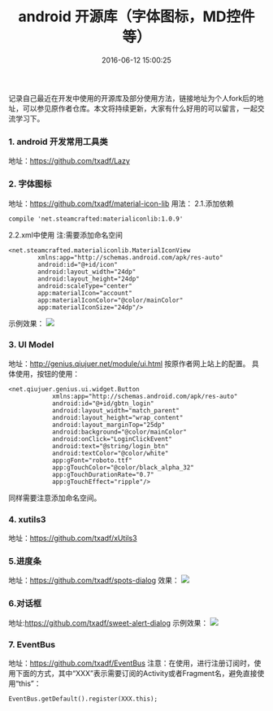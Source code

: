 ﻿---
title: android 开源库（字体图标，MD控件等）
date: 2016-06-12 15:00:25
categories: [android,开源库]
tags: [android,开源框架]
---
记录自己最近在开发中使用的开源库及部分使用方法，链接地址为个人fork后的地址，可以参见原作者仓库。本文将持续更新，大家有什么好用的可以留言，一起交流学习下。
<!--more-->

### 1. android 开发常用工具类
地址：https://github.com/txadf/Lazy

### 2. 字体图标
地址：https://github.com/txadf/material-icon-lib
用法：
2.1.添加依赖
```
compile 'net.steamcrafted:materialiconlib:1.0.9'
```
2.2.xml中使用
注:需要添加命名空间
```
<net.steamcrafted.materialiconlib.MaterialIconView
        xmlns:app="http://schemas.android.com/apk/res-auto"
        android:id="@+id/icon"
        android:layout_width="24dp"
        android:layout_height="24dp"
        android:scaleType="center"
        app:materialIcon="account"
        app:materialIconColor="@color/mainColor"
        app:materialIconSize="24dp"/>
```
示例效果：
![](https://camo.githubusercontent.com/802f5408fb1caeae9647d6e72c5905225b24220d/687474703a2f2f692e696d6775722e636f6d2f4b584866586f382e676966)

### 3. UI Model
地址：http://genius.qiujuer.net/module/ui.html
按原作者网上站上的配置。
具体使用，按钮的使用：
```
<net.qiujuer.genius.ui.widget.Button
            xmlns:app="http://schemas.android.com/apk/res-auto"
            android:id="@+id/gbtn_login"
            android:layout_width="match_parent"
            android:layout_height="wrap_content"
            android:layout_marginTop="25dp"
            android:background="@color/mainColor"
            android:onClick="LoginClickEvent"
            android:text="@string/login_btn"
            android:textColor="@color/white"
            app:gFont="roboto.ttf"
            app:gTouchColor="@color/black_alpha_32"
            app:gTouchDurationRate="0.7"
            app:gTouchEffect="ripple"/>
```
同样需要注意添加命名空间。
### 4. xutils3
地址：https://github.com/txadf/xUtils3
### 5.进度条
地址：https://github.com/txadf/spots-dialog
效果：
![](https://camo.githubusercontent.com/d8108413298d70047f52cff9ac05603a5fd51988/687474703a2f2f332e62702e626c6f6773706f742e636f6d2f2d6c3155765657694d5341672f564c61355a6657346444492f41414141414141414e54632f7273576f755f71623042632f733332302f593648615453772e676966)

### 6.对话框
地址:https://github.com/txadf/sweet-alert-dialog
示例效果：
![](https://github.com/pedant/sweet-alert-dialog/raw/master/change_type.gif)

### 7. EventBus
地址：https://github.com/txadf/EventBus
注意：在使用，进行注册订阅时，使用下面的方式，其中“XXX”表示需要订阅的Activity或者Fragment名，避免直接使用“this”：
```
EventBus.getDefault().register(XXX.this);
```
